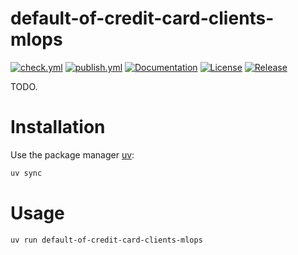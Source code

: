 # default-of-credit-card-clients-mlops

[![check.yml](https://github.com/hsiangjenli/default-of-credit-card-clients-mlops/actions/workflows/check.yml/badge.svg)](https://github.com/hsiangjenli/default-of-credit-card-clients-mlops/actions/workflows/check.yml)
[![publish.yml](https://github.com/hsiangjenli/default-of-credit-card-clients-mlops/actions/workflows/publish.yml/badge.svg)](https://github.com/hsiangjenli/default-of-credit-card-clients-mlops/actions/workflows/publish.yml)
[![Documentation](https://img.shields.io/badge/documentation-available-brightgreen.svg)](https://hsiangjenli.github.io/default-of-credit-card-clients-mlops/)
[![License](https://img.shields.io/github/license/hsiangjenli/default-of-credit-card-clients-mlops)](https://github.com/hsiangjenli/default-of-credit-card-clients-mlops/blob/main/LICENCE.txt)
[![Release](https://img.shields.io/github/v/release/hsiangjenli/default-of-credit-card-clients-mlops)](https://github.com/hsiangjenli/default-of-credit-card-clients-mlops/releases)

TODO.

# Installation

Use the package manager [uv](https://docs.astral.sh/uv/):

```bash
uv sync
```

# Usage

```bash
uv run default-of-credit-card-clients-mlops
```
